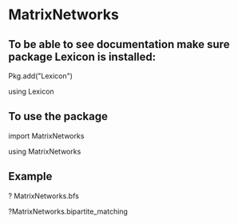 # MatrixNetworks
## To be able to see documentation make sure package Lexicon is installed:
Pkg.add("Lexicon")

using Lexicon

## To use the package
import MatrixNetworks

using MatrixNetworks

## Example
? MatrixNetworks.bfs

?MatrixNetworks.bipartite_matching
